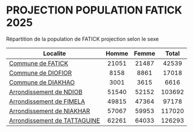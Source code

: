 # PROJECTION POPULATION FATICK 2025
	
Répartition de la population de FATICK projection selon le sexe
	
| Localite  | Homme | Femme | Total |
| --------- |:-----:|:-----:|:-----:|
| [Commune de FATICK](FATICK) | 21051 | 21487 | 42539 |
| [Commune de DIOFIOR](DIOFIOR) | 8158 | 8861 | 17018 |
| [Commune de DIAKHAO](DIAKHAO) | 3001 | 3615 | 6616 |
| [Arrondissement de NDIOB](NDIOB) | 51540 | 52152 | 103692 |
| [Arrondissement de FIMELA](FIMELA) | 49815 | 47364 | 97178 |
| [Arrondissement de NIAKHAR](NIAKHAR) | 57067 | 59953 | 117020 |
| [Arrondissement de TATTAGUINE](TATTAGUINE) | 62261 | 64033 | 126293 |

